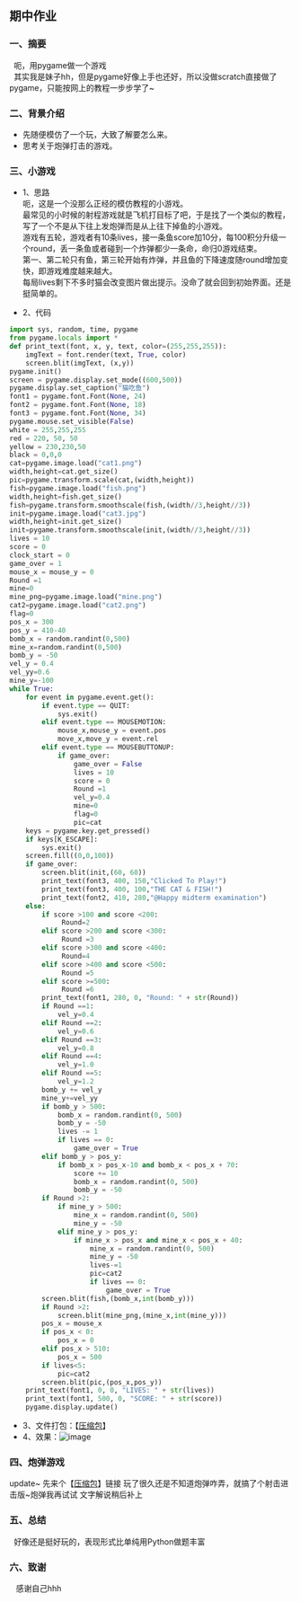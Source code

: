 ## 期中作业

### 一、摘要
   呃，用pygame做一个游戏\
   其实我是妹子hh，但是pygame好像上手也还好，所以没做scratch直接做了pygame，只能按网上的教程一步步学了~

### 二、背景介绍
- 先随便模仿了一个玩，大致了解要怎么来。
- 思考关于炮弹打击的游戏。

### 三、小游戏
* 1、思路\
呃，这是一个没那么正经的模仿教程的小游戏。\
最常见的小时候的射程游戏就是飞机打目标了吧，于是找了一个类似的教程，写了一个不是从下往上发炮弹而是从上往下掉鱼的小游戏。\
游戏有五轮，游戏者有10条lives，接一条鱼score加10分，每100积分升级一个round，丢一条鱼或者碰到一个炸弹都少一条命，命归0游戏结束。\
第一、第二轮只有鱼，第三轮开始有炸弹，并且鱼的下降速度随round增加变快，即游戏难度越来越大。\
每局lives剩下不多时猫会改变图片做出提示。没命了就会回到初始界面。还是挺简单的。

* 2、代码
```python
import sys, random, time, pygame
from pygame.locals import *
def print_text(font, x, y, text, color=(255,255,255)):
    imgText = font.render(text, True, color)
    screen.blit(imgText, (x,y))
pygame.init()
screen = pygame.display.set_mode((600,500))
pygame.display.set_caption("猫吃鱼")
font1 = pygame.font.Font(None, 24)
font2 = pygame.font.Font(None, 18)
font3 = pygame.font.Font(None, 34)
pygame.mouse.set_visible(False)
white = 255,255,255
red = 220, 50, 50
yellow = 230,230,50
black = 0,0,0
cat=pygame.image.load("cat1.png")
width,height=cat.get_size()
pic=pygame.transform.scale(cat,(width,height))
fish=pygame.image.load("fish.png")
width,height=fish.get_size()
fish=pygame.transform.smoothscale(fish,(width//3,height//3))
init=pygame.image.load("cat3.jpg")
width,height=init.get_size()
init=pygame.transform.smoothscale(init,(width//3,height//3))
lives = 10
score = 0
clock_start = 0
game_over = 1
mouse_x = mouse_y = 0
Round =1
mine=0
mine_png=pygame.image.load("mine.png")
cat2=pygame.image.load("cat2.png")
flag=0
pos_x = 300
pos_y = 410-40
bomb_x = random.randint(0,500)
mine_x=random.randint(0,500)
bomb_y = -50
vel_y = 0.4
vel_yy=0.6
mine_y=-100
while True:
    for event in pygame.event.get():
        if event.type == QUIT:
            sys.exit()
        elif event.type == MOUSEMOTION:
            mouse_x,mouse_y = event.pos
            move_x,move_y = event.rel
        elif event.type == MOUSEBUTTONUP:
            if game_over:
                game_over = False
                lives = 10
                score = 0
                Round =1
                vel_y=0.4
                mine=0
                flag=0
                pic=cat
    keys = pygame.key.get_pressed()
    if keys[K_ESCAPE]:
        sys.exit()
    screen.fill((0,0,100))
    if game_over:
        screen.blit(init,(60, 60))
        print_text(font3, 400, 150,"Clicked To Play!")
        print_text(font3, 400, 100,"THE CAT & FISH!")
        print_text(font2, 410, 280,"@Happy midterm examination")
    else:
        if score >100 and score <200:
             Round=2
        elif score >200 and score <300:
             Round =3
        elif score >300 and score <400:
             Round=4
        elif score >400 and score <500:
             Round =5
        elif score >=500:
             Round =6
        print_text(font1, 280, 0, "Round: " + str(Round))
        if Round ==1:
            vel_y=0.4
        elif Round ==2:
            vel_y=0.6
        elif Round ==3:
            vel_y=0.8
        elif Round ==4:
            vel_y=1.0
        elif Round ==5:
            vel_y=1.2
        bomb_y += vel_y
        mine_y+=vel_yy 
        if bomb_y > 500:
            bomb_x = random.randint(0, 500)
            bomb_y = -50
            lives -= 1
            if lives == 0:
                game_over = True
        elif bomb_y > pos_y:
            if bomb_x > pos_x-10 and bomb_x < pos_x + 70:
                score += 10
                bomb_x = random.randint(0, 500)
                bomb_y = -50
        if Round >2:
            if mine_y > 500:
                mine_x = random.randint(0, 500)
                mine_y = -50
            elif mine_y > pos_y:
                if mine_x > pos_x and mine_x < pos_x + 40:
                    mine_x = random.randint(0, 500)
                    mine_y = -50
                    lives-=1
                    pic=cat2
                    if lives == 0:
                        game_over = True
        screen.blit(fish,(bomb_x,int(bomb_y)))
        if Round >2:
            screen.blit(mine_png,(mine_x,int(mine_y)))
        pos_x = mouse_x
        if pos_x < 0:
            pos_x = 0
        elif pos_x > 510:
            pos_x = 500
        if lives<5:
            pic=cat2
        screen.blit(pic,(pos_x,pos_y))
    print_text(font1, 0, 0, "LIVES: " + str(lives))
    print_text(font1, 500, 0, "SCORE: " + str(score))
    pygame.display.update()
```
* 3、文件打包：【[压缩包](https://github.com/lilyechoC/compuational_physics_2015301510036/blob/master/files/cat%26fish.rar)】
* 4、效果：![image](https://github.com/lilyechoC/compuational_physics_2015301510036/blob/master/files/%E7%8C%AB%E5%90%83%E9%B1%BC%E6%95%88%E6%9E%9C.gif)

### 四、炮弹游戏
update~
先来个【[压缩包](https://github.com/lilyechoC/compuational_physics_2015301510036/blob/master/files/Shooting%EF%BC%81.rar)】链接
玩了很久还是不知道炮弹咋弄，就搞了个射击进击版~炮弹我再试试
文字解说稍后补上

### 五、总结
    好像还是挺好玩的，表现形式比单纯用Python做题丰富
    
### 六、致谢
    感谢自己hhh
